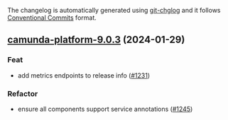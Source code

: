 The changelog is automatically generated using [git-chglog](https://github.com/git-chglog/git-chglog)
and it follows [Conventional Commits](https://www.conventionalcommits.org/en/v1.0.0/) format.


<a name="camunda-platform-9.0.3"></a>
## [camunda-platform-9.0.3](https://github.com/camunda/camunda-platform-helm/compare/camunda-platform-9.0.2...camunda-platform-9.0.3) (2024-01-29)

### Feat

* add metrics endpoints to release info ([#1231](https://github.com/camunda/camunda-platform-helm/issues/1231))

### Refactor

* ensure all components support service annotations ([#1245](https://github.com/camunda/camunda-platform-helm/issues/1245))

